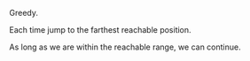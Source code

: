 Greedy.

Each time jump to the farthest reachable position.

As long as we are within the reachable range, we can continue.